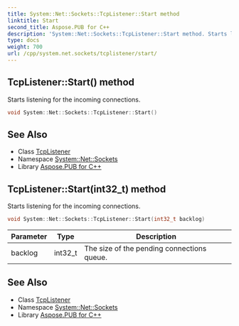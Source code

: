 ```yaml
---
title: System::Net::Sockets::TcpListener::Start method
linktitle: Start
second_title: Aspose.PUB for C++
description: 'System::Net::Sockets::TcpListener::Start method. Starts listening for the incoming connections in C++.'
type: docs
weight: 700
url: /cpp/system.net.sockets/tcplistener/start/
---
```

## TcpListener::Start() method


Starts listening for the incoming connections.

```cpp
void System::Net::Sockets::TcpListener::Start()
```

## See Also

* Class [TcpListener](../)
* Namespace [System::Net::Sockets](../../)
* Library [Aspose.PUB for C++](../../../)
## TcpListener::Start(int32_t) method


Starts listening for the incoming connections.

```cpp
void System::Net::Sockets::TcpListener::Start(int32_t backlog)
```


| Parameter | Type | Description |
| --- | --- | --- |
| backlog | int32_t | The size of the pending connections queue. |

## See Also

* Class [TcpListener](../)
* Namespace [System::Net::Sockets](../../)
* Library [Aspose.PUB for C++](../../../)
